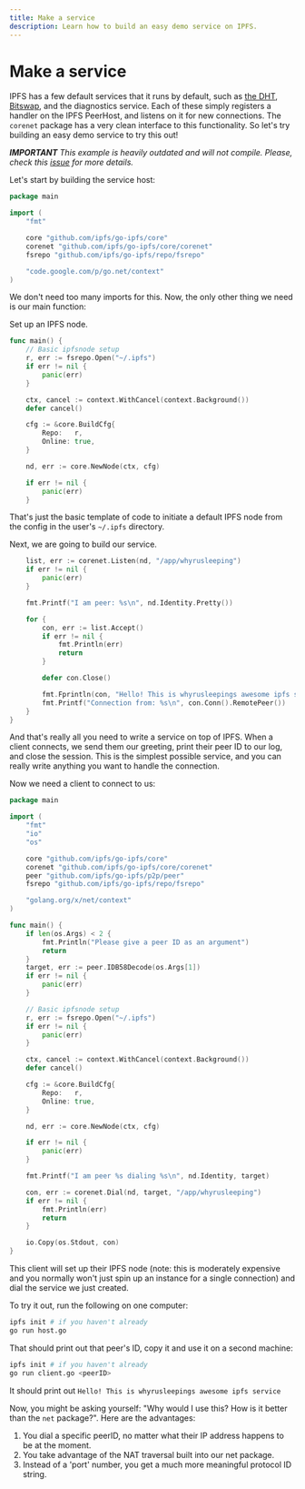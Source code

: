 ```yaml
---
title: Make a service
description: Learn how to build an easy demo service on IPFS.
---
```


# Make a service

IPFS has a few default services that it runs by default, such as [the DHT](/concepts/dht/), [Bitswap](/concepts/bitswap/), and the diagnostics service. Each of these simply registers a handler on the IPFS PeerHost, and listens on it for new connections. The `corenet` package has a very clean interface to this functionality. So let's try building an easy demo service to try this out!

*__IMPORTANT__ This example is heavily outdated and will not compile. Please, check this [issue](https://github.com/ipfs/go-ipfs/issues/4532 ) for more details.*

Let's start by building the service host:

```go
package main

import (
	"fmt"

	core "github.com/ipfs/go-ipfs/core"
	corenet "github.com/ipfs/go-ipfs/core/corenet"
	fsrepo "github.com/ipfs/go-ipfs/repo/fsrepo"

	"code.google.com/p/go.net/context"
)
```

We don't need too many imports for this. Now, the only other thing we need is our main function:

Set up an IPFS node.

```go
func main() {
	// Basic ipfsnode setup
	r, err := fsrepo.Open("~/.ipfs")
	if err != nil {
		panic(err)
	}

	ctx, cancel := context.WithCancel(context.Background())
	defer cancel()

	cfg := &core.BuildCfg{
		Repo:   r,
		Online: true,
	}

	nd, err := core.NewNode(ctx, cfg)

	if err != nil {
		panic(err)
	}
```

That's just the basic template of code to initiate a default IPFS node from the config in the user's `~/.ipfs` directory.

Next, we are going to build our service.

```go
	list, err := corenet.Listen(nd, "/app/whyrusleeping")
	if err != nil {
		panic(err)
	}

	fmt.Printf("I am peer: %s\n", nd.Identity.Pretty())

	for {
		con, err := list.Accept()
		if err != nil {
			fmt.Println(err)
			return
		}

		defer con.Close()

		fmt.Fprintln(con, "Hello! This is whyrusleepings awesome ipfs service")
		fmt.Printf("Connection from: %s\n", con.Conn().RemotePeer())
	}
}
```

And that's really all you need to write a service on top of IPFS. When a client connects, we send them our greeting, print their peer ID to our log, and close the session. This is the simplest possible service, and you can really write anything you want to handle the connection.

Now we need a client to connect to us:

```go
package main

import (
	"fmt"
	"io"
	"os"

	core "github.com/ipfs/go-ipfs/core"
	corenet "github.com/ipfs/go-ipfs/core/corenet"
	peer "github.com/ipfs/go-ipfs/p2p/peer"
	fsrepo "github.com/ipfs/go-ipfs/repo/fsrepo"

	"golang.org/x/net/context"
)

func main() {
	if len(os.Args) < 2 {
		fmt.Println("Please give a peer ID as an argument")
		return
	}
	target, err := peer.IDB58Decode(os.Args[1])
	if err != nil {
		panic(err)
	}

	// Basic ipfsnode setup
	r, err := fsrepo.Open("~/.ipfs")
	if err != nil {
		panic(err)
	}

	ctx, cancel := context.WithCancel(context.Background())
	defer cancel()

	cfg := &core.BuildCfg{
		Repo:   r,
		Online: true,
	}

	nd, err := core.NewNode(ctx, cfg)

	if err != nil {
		panic(err)
	}

	fmt.Printf("I am peer %s dialing %s\n", nd.Identity, target)

	con, err := corenet.Dial(nd, target, "/app/whyrusleeping")
	if err != nil {
		fmt.Println(err)
		return
	}

	io.Copy(os.Stdout, con)
}
```

This client will set up their IPFS node (note: this is moderately expensive and you normally won't just spin up an instance for a single connection) and dial the service we just created.

To try it out, run the following on one computer:

```bash
ipfs init # if you haven't already
go run host.go
```

That should print out that peer's ID, copy it and use it on a second machine:

```bash
ipfs init # if you haven't already
go run client.go <peerID>
```

It should print out `Hello! This is whyrusleepings awesome ipfs service`

Now, you might be asking yourself: "Why would I use this? How is it better than the `net` package?". Here are the advantages:

1. You dial a specific peerID, no matter what their IP address happens to be at the moment.
2. You take advantage of the NAT traversal built into our net package.
3. Instead of a 'port' number, you get a much more meaningful protocol ID string.
